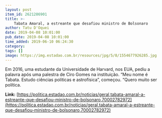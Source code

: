 ```yaml
---
layout: post
item_id: 2621286901
title: >-
    Tabata Amaral, a estreante que desafiou ministro de Bolsonaro
author: Tatu D'Oquei
date: 2019-04-08 10:01:00
pub_date: 2019-04-08 10:01:00
time_added: 2019-06-10 06:24:30
category: 
tags: []
image: https://img.estadao.com.br/resources/jpg/5/8/1554677926285.jpg
---
```


Em 2016, uma estudante da Universidade de Harvard, nos EUA, pediu a palavra após uma palestra de Ciro Gomes na instituição. “Meu nome é Tabata. Estudo ciências políticas e astrofísica”, começou. “Quero muito ser política.

**Link:** [https://politica.estadao.com.br/noticias/geral,tabata-amaral-a-estreante-que-desafiou-ministro-de-bolsonaro,70002782972](https://politica.estadao.com.br/noticias/geral,tabata-amaral-a-estreante-que-desafiou-ministro-de-bolsonaro,70002782972)

